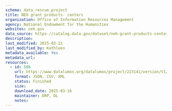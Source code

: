 ```yaml
---
schema: data_rescue_project 
title: NEH grant products- centers
organization: Office of Information Resources Management
agency: National Endowment for the Humanities
websites: neh.gov
data_source: https-//catalog.data.gov/dataset/neh-grant-products-centers
description: 
last_modified: 2025-03-21
last_modified_by: Kathleen
metadata_available: Yes
metadata_url: 
resources:
  - id: 586
    url: https-//www.datalumos.org/datalumos/project/223141/version/V1/view
    format: JSON, CSV, XML
    status: Finished
    size: 
    download_date: 2025-03-16
    maintainer: DRP, DL
    notes: 
---
```

